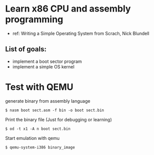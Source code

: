 # Learn x86 CPU and assembly programming

* ref: Writing a Simple Operating System from Scrach, Nick Blundell

## List of goals:
- implement a boot sector program
- implement a simple OS kernel


# Test with QEMU
generate binary from assembly language
```
$ nasm boot sect.asm -f bin -o boot sect.bin
```
Print the binary file (Just for debugging or learning)
```
$ od -t x1 -A n boot sect.bin
```
Start emulation with qemu
```
$ qemu-system-i386 binary_image
```
